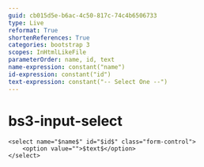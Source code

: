 ```yaml
---
guid: cb015d5e-b6ac-4c50-817c-74c4b6506733
type: Live
reformat: True
shortenReferences: True
categories: bootstrap 3
scopes: InHtmlLikeFile
parameterOrder: name, id, text
name-expression: constant("name")
id-expression: constant("id")
text-expression: constant("-- Select One --")
---
```


# bs3-input-select



```
<select name="$name$" id="$id$" class="form-control">
    <option value="">$text$</option>
</select>
```
